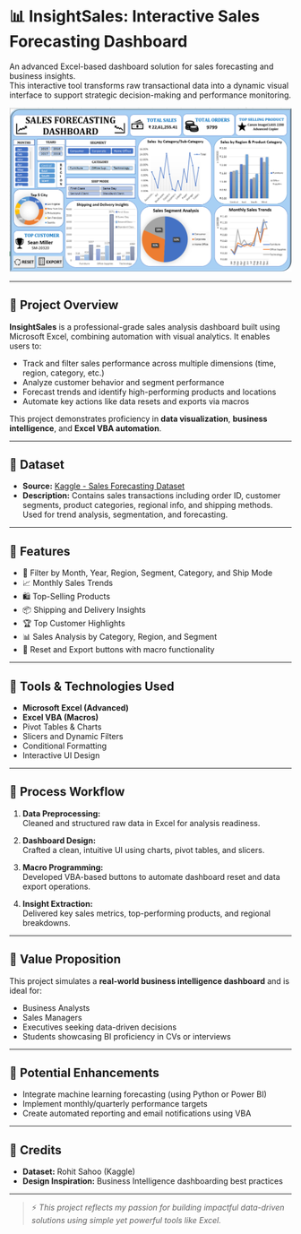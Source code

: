 # 📊 InsightSales: Interactive Sales Forecasting Dashboard

An advanced Excel-based dashboard solution for sales forecasting and business insights.  
This interactive tool transforms raw transactional data into a dynamic visual interface to support strategic decision-making and performance monitoring.

![Sales Dashboard](./Sales%20Forecasting%20Dashboard.png)

---

## 📌 Project Overview

**InsightSales** is a professional-grade sales analysis dashboard built using Microsoft Excel, combining automation with visual analytics. It enables users to:

- Track and filter sales performance across multiple dimensions (time, region, category, etc.)
- Analyze customer behavior and segment performance
- Forecast trends and identify high-performing products and locations
- Automate key actions like data resets and exports via macros

This project demonstrates proficiency in **data visualization**, **business intelligence**, and **Excel VBA automation**.

---

## 📁 Dataset

- **Source:** [Kaggle - Sales Forecasting Dataset](https://www.kaggle.com/datasets/rohitsahoo/sales-forecasting)  
- **Description:** Contains sales transactions including order ID, customer segments, product categories, regional info, and shipping methods. Used for trend analysis, segmentation, and forecasting.

---

## 🚀 Features

- 📅 Filter by Month, Year, Region, Segment, Category, and Ship Mode
- 📈 Monthly Sales Trends
- 🛍️ Top-Selling Products
- 📦 Shipping and Delivery Insights
- 🏆 Top Customer Highlights
- 📊 Sales Analysis by Category, Region, and Segment
- 🔁 Reset and Export buttons with macro functionality

---

## 💼 Tools & Technologies Used

- **Microsoft Excel (Advanced)**
- **Excel VBA (Macros)**
- Pivot Tables & Charts
- Slicers and Dynamic Filters
- Conditional Formatting
- Interactive UI Design

---

## 🧠 Process Workflow

1. **Data Preprocessing:**  
   Cleaned and structured raw data in Excel for analysis readiness.

2. **Dashboard Design:**  
   Crafted a clean, intuitive UI using charts, pivot tables, and slicers.

3. **Macro Programming:**  
   Developed VBA-based buttons to automate dashboard reset and data export operations.

4. **Insight Extraction:**  
   Delivered key sales metrics, top-performing products, and regional breakdowns.

---

## 🌟 Value Proposition

This project simulates a **real-world business intelligence dashboard** and is ideal for:

- Business Analysts  
- Sales Managers  
- Executives seeking data-driven decisions  
- Students showcasing BI proficiency in CVs or interviews

---

## 🌱 Potential Enhancements

- Integrate machine learning forecasting (using Python or Power BI)
- Implement monthly/quarterly performance targets
- Create automated reporting and email notifications using VBA

---

## 🙌 Credits

- **Dataset:** Rohit Sahoo (Kaggle)
- **Design Inspiration:** Business Intelligence dashboarding best practices


---

> ⚡ *This project reflects my passion for building impactful data-driven solutions using simple yet powerful tools like Excel.*

